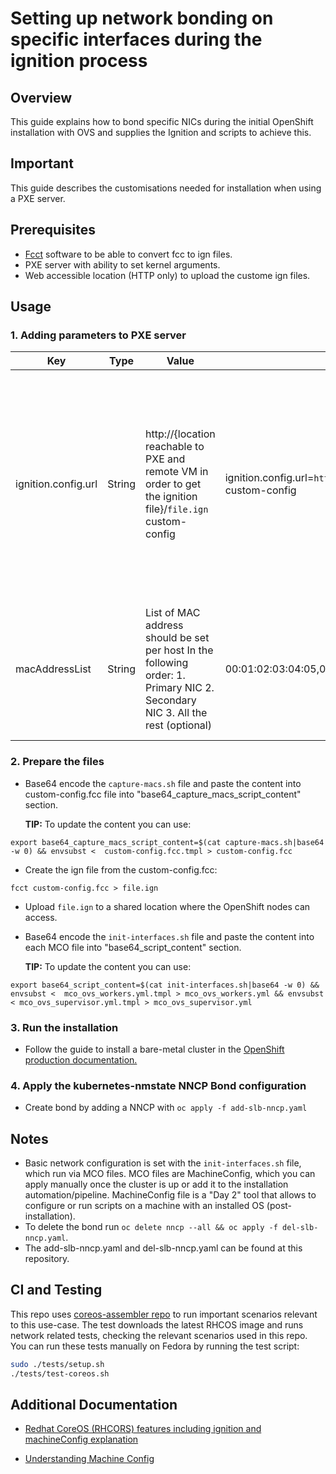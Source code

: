 # Setting up network bonding on specific interfaces during the ignition process

## Overview 
This guide explains how to bond specific NICs during the initial OpenShift installation with OVS and supplies the Ignition and scripts to achieve this.

## Important
This guide describes the customisations needed for installation when using a PXE server.

## Prerequisites
- [Fcct](https://github.com/coreos/butane) software to be able to convert fcc to ign files.
- PXE server with ability to set kernel arguments.
- Web accessible location (HTTP only) to upload the custome ign files.

## Usage  

### 1. Adding parameters to PXE server
Key   |  Type | Value | Exmaple |Discription
---   | --- | --- | --- | --- |
ignition.config.url  | String | http://{location reachable to PXE and remote VM in order to get the ignition file}/```file.ign``` custom-config | ignition.config.url=```http://my.web.server.redhat.com/file.ign``` custom-config | This parameter is used to allow the server to load an extra ignition file which captures the MAC addresses and saves them into a file for later use in  machine config.
macAddressList | String | List of MAC address should be set per host In the following order:  1. Primary NIC  2. Secondary NIC  3. All the rest (optional)| 00:01:02:03:04:05,06:07:08:09:10:11 ... | This will be the list of MAC addresses which exist on the host and will be grabbed by the ignition file.


### 2. Prepare the files
- Base64 encode the `capture-macs.sh` file and paste the content into custom-config.fcc file into "base64_capture_macs_script_content" section. 

    **TIP:** To update the content you can use:

```
export base64_capture_macs_script_content=$(cat capture-macs.sh|base64 -w 0) && envsubst <  custom-config.fcc.tmpl > custom-config.fcc
```

- Create the ign file from the custom-config.fcc: 
```
fcct custom-config.fcc > file.ign
```

  - Upload `file.ign` to a shared location where the OpenShift nodes can access.

- Base64 encode the `init-interfaces.sh` file and paste the content into each MCO file into "base64_script_content" section. 

    **TIP:** To update the content you can use:

```
export base64_script_content=$(cat init-interfaces.sh|base64 -w 0) && envsubst <  mco_ovs_workers.yml.tmpl > mco_ovs_workers.yml && envsubst < mco_ovs_supervisor.yml.tmpl > mco_ovs_supervisor.yml
```

### 3. Run the installation
- Follow the guide to install a bare-metal cluster in the [OpenShift production documentation.
](https://access.redhat.com/documentation/en-us/openshift_container_platform/4.7/html/installing/installing-on-bare-metal)

### 4. Apply the kubernetes-nmstate NNCP Bond configuration
- Create bond by adding a NNCP with `oc apply -f add-slb-nncp.yaml`

## Notes
- Basic network configuration is set with the `init-interfaces.sh` file, which run via MCO files. MCO files are MachineConfig, which you can apply manually once the cluster is up or add it to the installation automation/pipeline. MachineConfig file is a "Day 2" tool that allows to configure or run scripts on a machine with an installed OS (post-installation).
- To delete the bond run `oc delete nncp --all && oc apply -f del-slb-nncp.yaml`.
- The add-slb-nncp.yaml and del-slb-nncp.yaml can be found at this repository.

## CI and Testing
This repo uses [coreos-assembler repo](https://github.com/coreos/coreos-assembler) to run important scenarios relevant to this use-case.
The test downloads the latest RHCOS image and runs network related tests, checking the relevant scenarios used in this repo.
You can run these tests manually on Fedora by running the test script:
```bash
sudo ./tests/setup.sh
./tests/test-coreos.sh
```

## Additional Documentation 
 - [Redhat CoreOS (RHCORS) features including ignition and machineConfig explanation](https://access.redhat.com/documentation/en-us/openshift_container_platform/4.7/html/architecture/architecture-rhcos)

- [Understanding Machine Config](https://access.redhat.com/documentation/en-us/openshift_container_platform/4.7/html/post-installation_configuration/post-install-machine-configuration-tasks)

 
